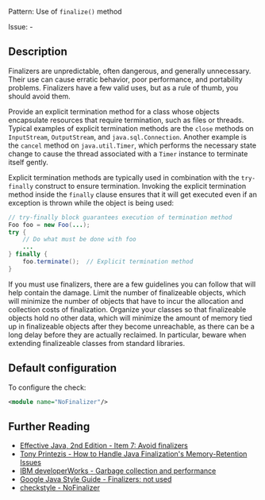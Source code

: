 Pattern: Use of `finalize()` method

Issue: -

## Description

Finalizers are unpredictable, often dangerous, and generally unnecessary. Their use can cause erratic behavior, poor performance, and portability problems. Finalizers have a few valid uses, but as a rule of thumb, you should avoid them.

Provide an explicit termination method for a class whose objects encapsulate resources that require termination, such as files or threads. Typical examples of explicit termination methods are the `close` methods on `InputStream`, `OutputStream`, and `java.sql.Connection`. Another example is the `cancel` method on `java.util.Timer`, which performs the necessary state change to cause the thread associated with a `Timer` instance to terminate itself gently. 

Explicit termination methods are typically used in combination with the `try-finally` construct to ensure termination. Invoking the explicit termination method inside the `finally` clause ensures that it will get executed even if an exception is thrown while the object is being used:


```java
// try-finally block guarantees execution of termination method
Foo foo = new Foo(...);
try {
    // Do what must be done with foo
    ...
} finally {
    foo.terminate();  // Explicit termination method
}
```


If you must use finalizers, there are a few guidelines you can follow that will help contain the damage. Limit the number of finalizeable objects, which will minimize the number of objects that have to incur the allocation and collection costs of finalization. Organize your classes so that finalizeable objects hold no other data, which will minimize the amount of memory tied up in finalizeable objects after they become unreachable, as there can be a long delay before they are actually reclaimed. In particular, beware when extending finalizeable classes from standard libraries.

## Default configuration

To configure the check: 


```xml
<module name="NoFinalizer"/>
```

## Further Reading

* [Effective Java, 2nd Edition - Item 7: Avoid finalizers](http://www.informit.com/articles/article.aspx?p=1216151&seqNum=7)
* [Tony Printezis - How to Handle Java Finalization's Memory-Retention Issues](http://www.oracle.com/technetwork/java/javamail/finalization-137655.html)
* [IBM developerWorks - Garbage collection and performance](https://www.ibm.com/developerworks/java/library/j-jtp01274/index.html)
* [Google Java Style Guide - Finalizers: not used](https://google.github.io/styleguide/javaguide.html#s6.4-finalizers)
* [checkstyle - NoFinalizer](http://checkstyle.sourceforge.net/config_coding.html#NoFinalizer)
